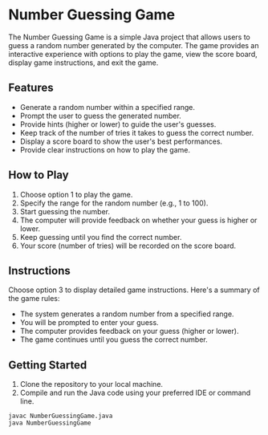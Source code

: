 # Number Guessing Game

The Number Guessing Game is a simple Java project that allows users to guess a random number generated by the computer. The game provides an interactive experience with options to play the game, view the score board, display game instructions, and exit the game.

## Features

- Generate a random number within a specified range.
- Prompt the user to guess the generated number.
- Provide hints (higher or lower) to guide the user's guesses.
- Keep track of the number of tries it takes to guess the correct number.
- Display a score board to show the user's best performances.
- Provide clear instructions on how to play the game.

## How to Play

1. Choose option 1 to play the game.
2. Specify the range for the random number (e.g., 1 to 100).
3. Start guessing the number.
4. The computer will provide feedback on whether your guess is higher or lower.
5. Keep guessing until you find the correct number.
6. Your score (number of tries) will be recorded on the score board.

## Instructions

Choose option 3 to display detailed game instructions. Here's a summary of the game rules:

- The system generates a random number from a specified range.
- You will be prompted to enter your guess.
- The computer provides feedback on your guess (higher or lower).
- The game continues until you guess the correct number.

## Getting Started

1. Clone the repository to your local machine.
2. Compile and run the Java code using your preferred IDE or command line.

```shell
javac NumberGuessingGame.java
java NumberGuessingGame
